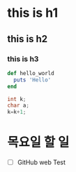 # this is h1
## this is h2
### this is h3

````ruby
def hello_world
  puts 'Hello'
end
````

````c
int k;
char a;
k=k+1;
````

# 목요일 할 일
- [ ] GitHub web Test
